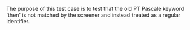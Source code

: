 The purpose of this test case is to test that the old PT Pascale keyword 'then' is not matched by the screener and instead treated as a regular identifier.